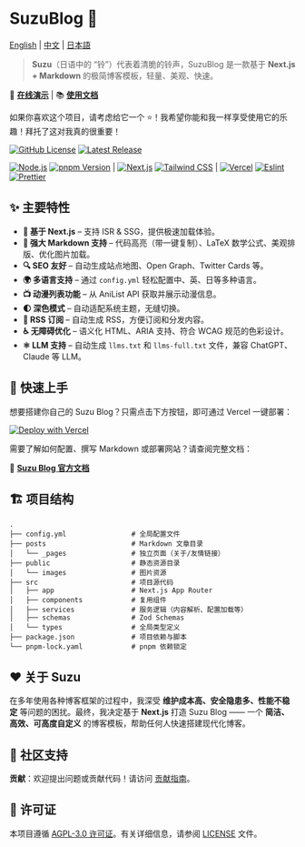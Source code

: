 # SuzuBlog 🎐

[English](./README.md) | [中文](./README_ZH.md) | [日本語](./README_JA.md)

> **Suzu**（日语中的 “铃”）代表着清脆的铃声，SuzuBlog 是一款基于 **Next.js + Markdown** 的极简博客模板，轻量、美观、快速。

🚀 **[在线演示](https://www.zla.pub)** | 📚 **[使用文档](https://suzu.zla.app)**

如果你喜欢这个项目，请考虑给它一个 ⭐！我希望你能和我一样享受使用它的乐趣！拜托了这对我真的很重要！

[![GitHub License][license-badge]][license-link] [![Latest Release][release-badge]][release-link]

[![Node.js][node-badge]][node-link] [![pnpm Version][pnpm-badge]][pnpm-link] | [![Next.js][nextjs-badge]][nextjs-link] [![Tailwind CSS][tailwind-badge]][tailwind-link] | [![Vercel][vercel-badge]][vercel-link] [![Eslint][eslint-badge]][eslint-link] [![Prettier][prettier-badge]][prettier-link]

## ✨ 主要特性

- **🚀 基于 Next.js** – 支持 ISR & SSG，提供极速加载体验。
- **📄 强大 Markdown 支持** – 代码高亮（带一键复制）、LaTeX 数学公式、美观排版、优化图片加载。
- **🔍 SEO 友好** – 自动生成站点地图、Open Graph、Twitter Cards 等。
- **🌍 多语言支持** – 通过 `config.yml` 轻松配置中、英、日等多种语言。
- **📺 动漫列表功能** – 从 AniList API 获取并展示动漫信息。
- **🌓 深色模式** – 自动适配系统主题，无缝切换。
- **📢 RSS 订阅** – 自动生成 RSS，方便订阅和分发内容。
- **♿ 无障碍优化** – 语义化 HTML、ARIA 支持、符合 WCAG 规范的色彩设计。
- **⚛️ LLM 支持** – 自动生成 `llms.txt` 和 `llms-full.txt` 文件，兼容 ChatGPT、Claude 等 LLM。

## 🚀 快速上手

想要搭建你自己的 Suzu Blog？只需点击下方按钮，即可通过 Vercel 一键部署：

[![Deploy with Vercel][vercel-button]][vercel-deploy-link]

需要了解如何配置、撰写 Markdown 或部署网站？请查阅完整文档：

📖 **[Suzu Blog 官方文档](https://suzu.zla.app)**

## 🏗️ 项目结构

```plaintext
.
├── config.yml                # 全局配置文件
├── posts                     # Markdown 文章目录
│   └── _pages                # 独立页面（关于/友情链接）
├── public                    # 静态资源目录
│   └── images                # 图片资源
├── src                       # 项目源代码
│   ├── app                   # Next.js App Router
│   ├── components            # 复用组件
│   ├── services              # 服务逻辑（内容解析、配置加载等）
│   ├── schemas               # Zod Schemas
│   └── types                 # 全局类型定义
├── package.json              # 项目依赖与脚本
└── pnpm-lock.yaml            # pnpm 依赖锁定
```

## ❤️ 关于 Suzu

在多年使用各种博客框架的过程中，我深受 **维护成本高、安全隐患多、性能不稳定** 等问题的困扰。最终，我决定基于 **Next.js** 打造 Suzu Blog —— 一个 **简洁、高效、可高度自定义** 的博客模板，帮助任何人快速搭建现代化博客。

## 🔗 社区支持

**贡献**：欢迎提出问题或贡献代码！请访问 [贡献指南](https://github.com/ZL-Asica/SuzuBlog/blob/main/CONTRIBUTING.md)。

## 📜 许可证

本项目遵循 [AGPL-3.0 许可证][license-link]。有关详细信息，请参阅 [LICENSE](./LICENSE) 文件。

<!-- Badges / Links -->

[eslint-badge]: https://img.shields.io/badge/eslint-4B32C3?logo=eslint&logoColor=white
[eslint-link]: https://www.npmjs.com/package/eslint-config-zl-asica
[license-badge]: https://img.shields.io/github/license/ZL-Asica/SuzuBlog
[license-link]: ./LICENSE
[nextjs-badge]: https://img.shields.io/badge/Next.js-black?logo=next.js&logoColor=white
[nextjs-link]: https://nextjs.org
[node-badge]: https://img.shields.io/badge/node%3E=18.18-339933?logo=node.js&logoColor=white
[node-link]: https://nodejs.org/
[pnpm-badge]: https://img.shields.io/github/package-json/packageManager/ZL-Asica/SuzuBlog?label=&logo=pnpm&logoColor=fff&color=F69220
[pnpm-link]: https://pnpm.io/
[prettier-badge]: https://img.shields.io/badge/Prettier-F7B93E?logo=Prettier&logoColor=white
[prettier-link]: https://www.npmjs.com/package/@zl-asica/prettier-config
[release-badge]: https://img.shields.io/github/v/release/ZL-Asica/SuzuBlog?display_name=release&label=SuzuBlog&color=fc8da3
[release-link]: https://github.com/ZL-Asica/SuzuBlog/releases/
[tailwind-badge]: https://img.shields.io/badge/Tailwind%20CSS-06B6D4?logo=tailwindcss&logoColor=white
[tailwind-link]: https://tailwindcss.com/
[vercel-badge]: https://img.shields.io/badge/Vercel-%23000000.svg?logo=vercel&logoColor=white
[vercel-button]: https://vercel.com/button
[vercel-deploy-link]: https://vercel.com/new/clone?repository-url=https%3A%2F%2Fgithub.com%2FZL-Asica%2FSuzuBlog&env=ENABLE_EXPERIMENTAL_COREPACK&envDescription=This%20is%20option%20to%20enable%20corepack%20by%20default%20to%20use%20pnpm.%20Set%20this%20to%201.&envLink=https%3A%2F%2Fvercel.com%2Fdocs%2Fbuilds%2Fconfigure-a-build%23corepack&project-name=suzu-blog&repository-name=SuzuBlog&redirect-url=https%3A%2F%2Fsuzu.zla.app%2F&demo-title=ZLA%20%E5%B0%8F%E7%AB%99%20(Demo)&demo-description=ZL%20Asica%2C%20the%20creator%20of%20SuzuBlog%2C%20personal%20Blog.&demo-url=https%3A%2F%2Fzla.pub%2F
[vercel-link]: https://vercel.com
